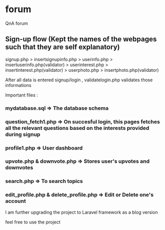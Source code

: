 # forum
QnA forum

## Sign-up flow (Kept the names of the webpages such that they are self explanatory)
signup.php > insertsignupinfo.php > userinfo.php > insertuserinfo.php(validator) > userinterest.php > insertinterest.php(validator) > userphoto.php > insertphoto.php(validator)

After all data is entered signup/login , validatelogin.php validates those informations 

Important files :

### mydatabase.sql => The database schema

### question_fetch1.php => On succesful login, this pages fetches all the relevant questions based on the interests provided during signup

### profile1.php => User dashboard

### upvote.php & downvote.php => Stores user's upvotes and downvotes

### search.php => To search topics

### edit_profile.php & delete_profile.php => Edit or Delete one's account


I am further upgrading the project to Laravel framework as a blog version 

feel free to use the project
